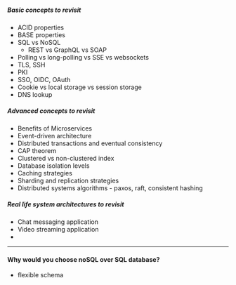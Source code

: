 ##### Basic concepts to revisit
- ACID properties
- BASE properties
- SQL vs NoSQL
	- REST vs GraphQL vs SOAP
- Polling vs long-polling vs SSE vs websockets
- TLS, SSH
- PKI
- SSO, OIDC, OAuth
- Cookie vs local storage vs session storage
- DNS lookup

##### Advanced concepts to revisit
- Benefits of Microservices
- Event-driven architecture
- Distributed transactions and eventual consistency
- CAP theorem
- Clustered vs non-clustered index
- Database isolation levels
- Caching strategies
- Sharding and replication strategies
- Distributed systems algorithms - paxos, raft, consistent hashing

##### Real life system architectures to revisit
- Chat messaging application
- Video streaming application
- 


---
#### Why would you choose noSQL over SQL database?
- flexible schema


